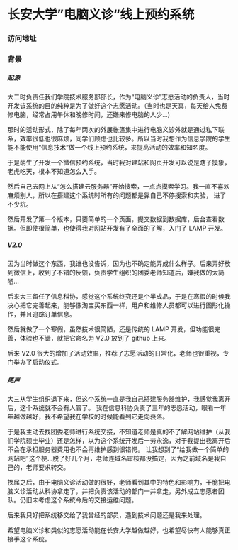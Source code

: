 长安大学”电脑义诊“线上预约系统
======================
### 访问地址

### 背景
##### 起源
大二时负责任我们学院技术服务部部长，作为“电脑义诊”志愿活动的负责人，当时开发该系统的目的纯粹是为了做好这个志愿活动。（当时也是天真，每天给人免费修电脑，经常占用午休和晚修时间，还嫌来修电脑的人少...)

那时的活动形式，除了每年两次的外展帐篷集中进行电脑义诊外就是通过私下联系，效率很低也很麻烦，同学们顾虑也比较多。所以当时我想作为信息学院的学生能不能使用“信息技术”做一个线上预约系统，来提高活动的效率和知名度。

于是萌生了开发一个微信预约系统，当时我对建站和网页开发可以说是瞎子摸象，老虎吃天，根本不知道怎么入手。

然后自己去网上从“怎么搭建云服务器”开始搜索，一点点摸索学习。我一直不喜欢麻烦别人，所以在搭建这个系统时所有的问题都是靠自己不停搜索和实验，
进了不少坑。

然后开发了第一个版本，只要简单的一个页面，提交数据到数据库，后台查看数据。但即使很简单，也使得我对网站开发有了全面的了解，入门了 LAMP 开发。
##### V2.0
因为当时做这个东西，我谁也没告诉，因为也不确定能弄成什么样子。后来弄好放到微信上，收到了不错的反馈，负责学生组织的团委老师知道后，嫌我做的太简陋...

后来大三留任了信息科协，感觉这个系统终究还是个半成品，于是在寒假的时候我决心把它完善起来，能够像淘宝买东西一样，用户和维修人员都可以进行图形化操作，并且追踪订单信息。

然后就做了一个寒假，虽然技术很简陋，还是传统的 LAMP 开发，但功能很完善，体验也不错，就把它命名为 V2.0 放到了 github 上来。

后来 V2.0 很大的增加了活动效率，推荐了志愿活动的日常化，老师也很重视，专门举办了启动仪式。

##### 尾声
大三从学生组织退下来，但这个系统一直是我自己搭建服务器维护，我感觉我离开后，这个系统就不会有人管了。
我在信息科协负责了三年的志愿活动，眼看一年年越做越好，我不希望我在学校的时候能看到它走向衰落。

于是我主动去找团委老师进行系统交接，不知道老师是真的不了解网站维护（从我们学院硕士毕业）还是怎样，以为这个系统开发后一劳永逸，对于我提出我离开后不会在承担服务器费用也不会再维护感到很错愕。
让我想到了“给我做一个简单的网站吧”这个梗...脱了好几个月，老师连域名审核都没搞定，因为之前域名是我自己的，老师要求转交。

换届之后，由于电脑义诊活动做的很好，老师看到其中的特色和影响力，干脆把电脑义诊活动从科协拿走了，并把负责该活动的部门一并拿走，另外成立志愿者团队。仍旧未考虑这个系统今后的交接运维问题。

后来我只好把系统移交给了我曾经的部员，遇到技术问题还是我来处理。

希望电脑义诊和类似的志愿活动能在长安大学越做越好，也希望尽快有人能够真正接手这个系统。
